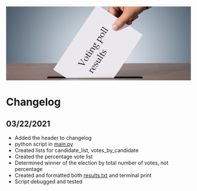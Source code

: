 ![Voting poll results](Resources/header.jpg)

# Changelog

## **03/22/2021**
- Added the header to changelog
- python script in [main.py](main.py)
- Created lists for candidate_list, votes_by_candidate
- Created the percentage vote list
- Determined winner of the election by total number of votes, not percentage
- Created and formatted both [results.txt](results.txt) and terminal print
- Script debugged and tested